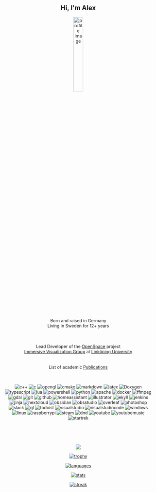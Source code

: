 <div align="center">
  <h2>Hi, I'm Alex</h2>

  <img src="https://alexanderbock.github.io/images/profile.jpg" alt="profile image" width="25%">
  
  Born and raised in Germany</br>
  Living in Sweden for 12+ years</br>
  </br></br></br>
  Lead Developer of the <a href="https://openspaceproject.com">OpenSpace</a> project</br>
  <a href="https://immvis.github.io/">Immersive Visualization Group</a> at <a href="https://liu.se/">Linköping University</a>
  </br></br></br>
  List of academic <a href="http://liu.diva-portal.org/smash/resultList.jsf?dswid=6469&faces-redirect=true&language=en&searchType=RESEARCH&query=&af=%5B%5D&aq=%5B%5B%7B%22authorId%22%3A%22alebo68%22%7D%5D%5D&aq2=%5B%5B%5D%5D&aqe=%5B%5D&noOfRows=50&sortOrder=dateIssued_sort_desc&sortOrder2=title_sort_asc&onlyFullText=false&sf=all"> Publications</a>
  </br></br></br>

  ![c++](https://img.shields.io/badge/c++-00599c?style=for-the-badge&logo=c%2B%2B)
  ![c](https://img.shields.io/badge/c-00599c?style=for-the-badge&logo=c)
  ![opengl](https://img.shields.io/badge/OpenGL-5586a4?style=for-the-badge&logo=opengl&logoColor=white)
  ![cmake](https://img.shields.io/badge/cmake-064f8c?style=for-the-badge&logo=cmake)
  ![markdown](https://img.shields.io/badge/markdown-000000?style=for-the-badge&logo=markdown)
  ![latex](https://img.shields.io/badge/latex-008080?style=for-the-badge&logo=latex&logoColor=white) 
  ![Doxygen](https://img.shields.io/badge/doxygen-2c4aa8?style=for-the-badge&logo=doxygen&logoColor=f7df1e)
  ![typescript](https://img.shields.io/badge/typescript-323330?style=for-the-badge&logo=typescript&logoColor=f7df1e)
  ![lua](https://img.shields.io/badge/lua-2c2d72?style=for-the-badge&logo=lua)
  ![powershell](https://img.shields.io/badge/powershell-5391fe?style=for-the-badge&logo=powershell&logoColor=white)
  ![python](https://img.shields.io/badge/python-3670a0?style=for-the-badge&logo=python&logoColor=ffdd54)
  ![apache](https://img.shields.io/badge/apache-d22128?style=for-the-badge&logo=apache)
  ![docker](https://img.shields.io/badge/docker-0db7ed?style=for-the-badge&logo=docker&logoColor=white)
  ![ffmpeg](https://img.shields.io/badge/ffmpeg-007808?style=for-the-badge&logo=ffmpeg)
  ![gdal](https://img.shields.io/badge/gdal-5cae58?style=for-the-badge&logo=gdal&logoColor=white)
  ![git](https://img.shields.io/badge/git-f05033?style=for-the-badge&logo=git&logoColor=white)
  ![github](https://img.shields.io/badge/github-181717?style=for-the-badge&logo=github&logoColor=white)
  ![homeassistant](https://img.shields.io/badge/home%20assistant-18bcf2?style=for-the-badge&logo=homeassistant&logoColor=white)
  ![illustrator](https://img.shields.io/badge/illustrator-ff9a00?style=for-the-badge&logo=adobeillustrator&logoColor=black)
  ![jekyll](https://img.shields.io/badge/jekyll-cc0000?style=for-the-badge&logo=jekyll)
  ![jenkins](https://img.shields.io/badge/jenkins-d24939?style=for-the-badge&logo=jenkins&logoColor=white)
  ![jinja](https://img.shields.io/badge/jinja-b41717?style=for-the-badge&logo=jinja)
  ![nextcloud](https://img.shields.io/badge/nextcloud-0082c9?style=for-the-badge&logo=nextcloud&logoColor=white)
  ![obsidian](https://img.shields.io/badge/obsidian-7c3aed?style=for-the-badge&logo=obsidian)
  ![obsstudio](https://img.shields.io/badge/obs%20studio-302e31?style=for-the-badge&logo=obsstudio)
  ![overleaf](https://img.shields.io/badge/overleaf-47a141?style=for-the-badge&logo=overleaf&logoColor=white)
  ![photoshop](https://img.shields.io/badge/photoshop-31a8ff?style=for-the-badge&logo=adobephotoshop&logoColor=black)
  ![slack](https://img.shields.io/badge/slack-4a154b?style=for-the-badge&logo=slack&logoColor=white)
  ![qt](https://img.shields.io/badge/qt-41cd52?style=for-the-badge&logo=qt&logoColor=white)
  ![todoist](https://img.shields.io/badge/todoist-e44332?style=for-the-badge&logo=todoist&logoColor=white)
  ![visualstudio](https://img.shields.io/badge/visual%20studio-5c2d91?style=for-the-badge&logo=visualstudio)
  ![visualstudiocode](https://img.shields.io/badge/vscode-007acc?style=for-the-badge&logo=visualstudiocode)
  ![windows](https://img.shields.io/badge/windows-5e5e5e?style=for-the-badge&logo=windows)
  ![linux](https://img.shields.io/badge/linux-fcc624?style=for-the-badge&logo=linux&logoColor=white)
  ![raspberrypi](https://img.shields.io/badge/raspberrypi-a22846?style=for-the-badge&logo=raspberrypi&logoColor=white)
  ![steam](https://img.shields.io/badge/steam-000000?style=for-the-badge&logo=steam)
  ![dnd](https://img.shields.io/badge/dungeons&amp;dragons-ed1c24?style=for-the-badge&logo=dungeonsanddragons)
  ![youtube](https://img.shields.io/badge/youtube-ff0000?style=for-the-badge&logo=youtube)
  ![youtubemusic](https://img.shields.io/badge/youtube%20music-ff0000?style=for-the-badge&logo=youtubemusic)
  ![startrek](https://img.shields.io/badge/star%20trek-ffe200?style=for-the-badge&logo=startrek&logoColor=black)
  
  </br></br></br>

  <img src="https://user-images.githubusercontent.com/5713670/87202985-820dcb80-c2b6-11ea-9f56-7ec461c497c3.gif">
   
  [![trophy](https://github-profile-trophy.vercel.app/?username=alexanderbock&theme=alduin&no-bg=true&no-frame=true&column=3)](https://github.com/ryo-ma/github-profile-trophy)

  [![languages](https://github-readme-stats.vercel.app/api/top-langs/?username=alexanderbock&show_icons=true&theme=transparent&layout=donut&hide=matlab,tex,Makefile)](https://github.com/anuraghazra/github-readme-stats)

  [![stats](https://github-readme-stats.vercel.app/api?username=alexanderbock&show_icons=true&theme=transparent&hide_rank=true&include_all_commits=true)](https://github.com/anuraghazra/github-readme-stats)

  [![streak](https://streak-stats.demolab.com/?user=alexanderbock&theme=onedark&hide_border=true&mode=daily)](https://github.com/DenverCoder1/github-readme-streak-stats)

</div>
